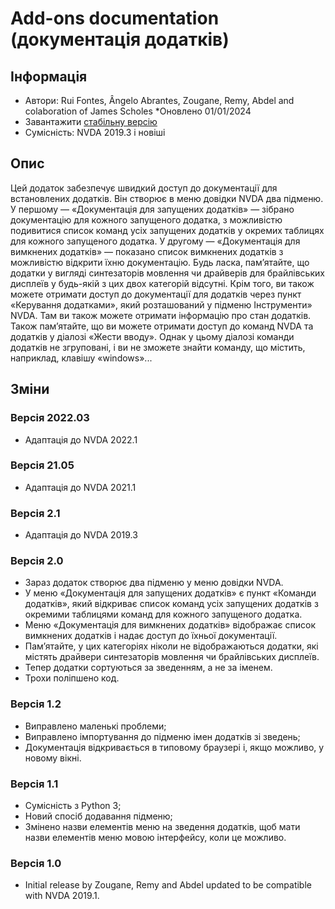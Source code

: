 # Add-ons documentation (документація додатків) #

## Інформація ##
* Автори: Rui Fontes, Ângelo Abrantes, Zougane, Remy, Abdel and colaboration of James Scholes
*Оновлено 01/01/2024
* Завантажити [стабільну версію][1]
* Сумісність: NVDA 2019.3 і новіші


## Опис ##
Цей додаток забезпечує швидкий доступ до документації для встановлених додатків. Він створює в меню довідки NVDA два підменю. У першому — «Документація для запущених додатків» — зібрано документацію для кожного запущеного додатка, з можливістю подивитися список команд усіх запущених додатків у окремих таблицях для кожного запущеного додатка. У другому — «Документація для вимкнених додатків» — показано список вимкнених додатків з можливістю відкрити їхню документацію. Будь ласка, пам’ятайте, що додатки у вигляді синтезаторів мовлення чи драйверів для брайлівських дисплеїв у будь-якій з цих двох категорій відсутні. Крім того, ви також можете отримати доступ до документації для додатків через пункт «Керування додатками», який розташований у підменю Інструменти» NVDA. Там ви також можете отримати інформацію про стан додатків. Також пам’ятайте, що ви можете отримати доступ до команд NVDA та додатків у діалозі «Жести вводу». Однак у цьому діалозі команди додатків не згруповані, і ви не зможете знайти команду, що містить, наприклад, клавішу  «windows»...

## Зміни ##

### Версія 2022.03 ###
* Адаптація до NVDA 2022.1

### Версія 21.05 ###
* Адаптація до NVDA 2021.1

### Версія 2.1 ###
* Адаптація до NVDA 2019.3

### Версія 2.0 ###
* Зараз додаток створює два підменю у меню довідки NVDA.
* У меню «Документація для запущених додатків» є пункт «Команди додатків», який відкриває список команд усіх запущених додатків з окремими таблицями команд для кожного запущеного додатка.
* Меню «Документація для вимкнених додатків» відображає список вимкнених додатків і надає доступ до їхньої документації.
* Пам’ятайте, у цих категоріях ніколи не відображаються додатки, які містять драйвери синтезаторів мовлення чи брайлівських дисплеїв.
* Тепер додатки сортуються за зведенням, а не за іменем.
* Трохи поліпшено код.

### Версія 1.2 ###
* Виправлено маленькі проблеми;
* Виправлено імпортування до підменю імен додатків зі зведень;
* Документація відкривається в типовому браузері і, якщо можливо, у новому вікні.

### Версія 1.1 ###
* Сумісність з Python 3;
* Новий спосіб додавання підменю;
* Змінено назви елементів меню на зведення додатків, щоб мати назви елементів меню мовою інтерфейсу, коли це можливо.

### Версія 1.0 ###
* Initial release by Zougane, Remy and Abdel updated to be compatible with NVDA 2019.1.

[1]: https://github.com/ruifontes/addonsHelp/releases/download/2024.01.01/addonsHelp-2024.01.01.nvda-addon
